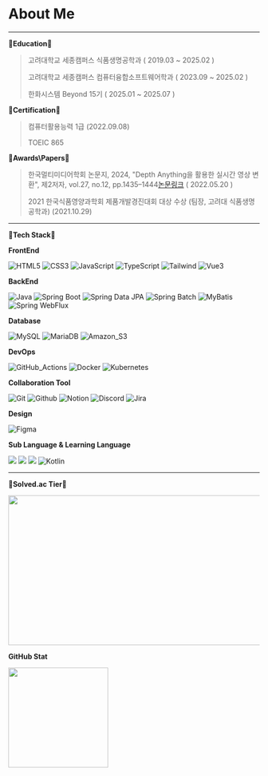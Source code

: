 # About Me


---

**🏫Education🏫**
> 고려대학교 세종캠퍼스 식품생명공학과 ( 2019.03 ~ 2025.02 )
>
> 고려대학교 세종캠퍼스 컴퓨터융합소프트웨어학과 ( 2023.09 ~ 2025.02 )
>
> 한화시스템 Beyond 15기 ( 2025.01 ~ 2025.07 )

**🏅Certification🏅**
> 컴퓨터활용능력 1급 (2022.09.08)
>
> TOEIC 865
<!-- SQLD ( 2024.09.20 )
>
> 
> 정보처리기사 ( 2024.12.11 ) -->

**🥇Awards\Papers🥇**
> 한국멀티미디어학회 논문지, 2024, "Depth Anything을 활용한 실시간 영상 변환", 제2저자, vol.27, no.12, pp.1435–1444[논문링크](https://www.kci.go.kr/kciportal/ci/sereArticleSearch/ciSereArtiView.kci?sereArticleSearchBean.artiId=ART003162339) ( 2022.05.20 )
>
> 2021 한국식품영양과학회 제품개발경진대회 대상 수상 (팀장, 고려대 식품생명공학과) (2021.10.29)

---

**📘Tech Stack📘**

**FrontEnd**

![HTML5](https://img.shields.io/badge/HTML5-E34F26?style=flat&logo=HTML5&logoColor=white) 
![CSS3](https://img.shields.io/badge/CSS3-1572B6?style=flat&logo=CSS3&logoColor=white)
![JavaScript](https://img.shields.io/badge/JavaScript-F7DF1E?style=flat&logo=JavaScript&logoColor=white) 
![TypeScript](https://img.shields.io/badge/TypeScript-3178C6?style=flat&logo=TypeScript&logoColor=white)
![Tailwind](https://img.shields.io/badge/Tailwind_CSS-06B6D4?style=flat&logo=tailwindcss&logoColor=white)
![Vue3](https://img.shields.io/badge/Vue3-4FC08D?style=flat&logo=vuedotjs&logoColor=white)
<!-- ![React](https://img.shields.io/badge/React-61DAFB?style=flat&logo=React&logoColor=white)
![NextJS](https://img.shields.io/badge/Next.JS-333333?style=flat&logo=nextdotjs&logoColor=white)
-->
<!-- ![Recoil](https://img.shields.io/badge/Recoil-3578E5?style=flat&logo=recoil&logoColor=white) -->

**BackEnd**

![Java](https://img.shields.io/badge/Java-007396?style=flat&logo=openjdk&logoColor=white) 
![Spring Boot](https://img.shields.io/badge/Spring_Boot-569A31?style=flat&logo=spring-boot&logoColor=white) 
![Spring Data JPA](https://img.shields.io/badge/Spring_Data_JPA-6DB33F.svg?&logo=spring-data-JPA)
![Spring Batch](https://img.shields.io/badge/Spring_Batch-6DB33F.svg?&logo=spring-batch)
![MyBatis](https://img.shields.io/badge/MyBatis-FE6602.svg?&logo=mybatis5&logoColor=white)
![Spring WebFlux](https://img.shields.io/badge/Spring_WebFlux-6DB33F.svg?&logo=spring-webflux&logoColor=white)
<!-- ![Node.js](https://img.shields.io/badge/Node.js-339933?style=flat&logo=Node.js&logoColor=white) -->

**Database**

![MySQL](https://img.shields.io/badge/MySQL-4479A1?style=flat&logo=mysql&logoColor=white)
![MariaDB](https://img.shields.io/badge/MariaDB-003545?style=flat&logo=mariadb&logoColor=white)
![Amazon_S3](https://img.shields.io/badge/Amazon_S3-569A31?style=flat&logo=amazons3&logoColor=white) 
<!-- ![MongoDB](https://img.shields.io/badge/MongoDB-47A248?style=flat&logo=mongodb&logoColor=white) -->

**DevOps**
<!--
![Amazon RDS](https://img.shields.io/badge/Amazon_RDS-527FFF?style=flat&logo=amazonrds&logoColor=white) 
![Amazon Route 53](https://img.shields.io/badge/Amazon_Route_53-8C4FFF?style=flat&logo=amazonroute53&logoColor=white) 
![Amazon EC2](https://img.shields.io/badge/Amazon_EC2-FF9900?style=flat&logo=amazonec2&logoColor=white) -->
![GitHub_Actions](https://img.shields.io/badge/GitHub_Actions-2088FF?style=flat&logo=githubactions&logoColor=white) 
![Docker](https://img.shields.io/badge/Docker-2496ED.svg?&logo=docker&logoColor=white)
![Kubernetes](https://img.shields.io/badge/Kubernetes-326CE5.svg?&logo=kubernetes&logoColor=white)

**Collaboration Tool**

![Git](https://img.shields.io/badge/Git-F05032?style=flat&logo=Git&logoColor=white)
![Github](https://img.shields.io/badge/GitHub-181717?style=flat&logo=GitHub&logoColor=white)
![Notion](https://img.shields.io/badge/Notion-dddddd?style=flat&logo=Notion&logoColor=black)
![Discord](https://img.shields.io/badge/Discord-5865F2?style=flat&logo=Discord&logoColor=white)
![Jira](https://img.shields.io/badge/jira-%230A0FFF.svg?style=flat&logo=jira&logoColor=white)

**Design**

![Figma](https://img.shields.io/badge/Figma-F24E1E?style=flat&logo=Figma&logoColor=white)

**Sub Language & Learning Language**

<img src="https://img.shields.io/badge/C-A8B9CC?style=flat&logo=c&logoColor=white"> <img src="https://img.shields.io/badge/C++-00599C?style=flat&logo=cplusplus&logoColor=white"> <img src="https://img.shields.io/badge/Python-3776AB?style=flat&logo=Python&logoColor=white"> 
![Kotlin](https://img.shields.io/badge/kotlin-%237F52FF.svg?style=flat&logo=kotlin&logoColor=white)


---

**📗Solved.ac Tier📗**

<a href="https://www.solve-nyang.com"><img src="https://api.solve-nyang.com/compose/stella223" width="600" height="300"/></a>

**GitHub Stat**

<a href="https://github.com/anuraghazra/github-readme-stats">
  <img height=200 align="center" src="https://github-readme-stats.vercel.app/api?username=sezeme&show_icons=true&theme=swift)" />
</a> 
